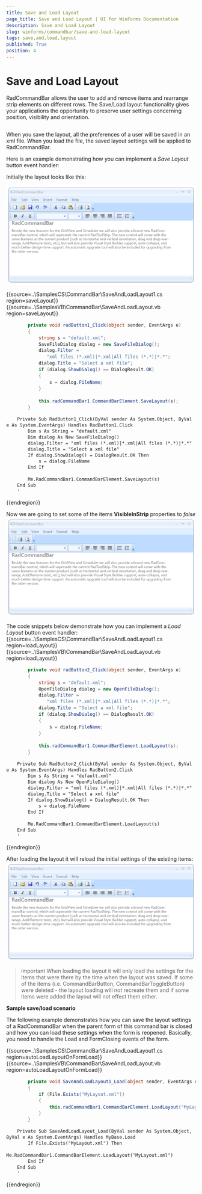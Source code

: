```yaml
---
title: Save and Load Layout
page_title: Save and Load Layout | UI for WinForms Documentation
description: Save and Load Layout
slug: winforms/commandbar/save-and-load-layout
tags: save,and,load,layout
published: True
position: 4
---
```


# Save and Load Layout



RadCommandBar allows  the user to add and remove items and rearrange strip elements on different rows. The Save/Load layout functionality gives your applications the opportunity to preserve user settings concerning position, visibility and orientation. 
      

## 

When you save the layout, all the preferences of a user will be saved in an xml file. When you load the file, the saved layout settings will be applied to RadCommandBar.

Here is an example demonstrating how you can implement a *Save Layout* button event handler:

Initially the layout looks like this:

![command-bar-save-and-load-layout 001](images/command-bar-save-and-load-layout001.png) 
 
{{source=..\SamplesCS\CommandBar\SaveAndLoadLayout1.cs region=saveLayout}} 
{{source=..\SamplesVB\CommandBar\SaveAndLoadLayout.vb region=saveLayout}} 

````C#
        private void radButton1_Click(object sender, EventArgs e)
        {
            string s = "default.xml";
            SaveFileDialog dialog = new SaveFileDialog();
            dialog.Filter =
               "xml files (*.xml)|*.xml|All files (*.*)|*.*";
            dialog.Title = "Select a xml file";
            if (dialog.ShowDialog() == DialogResult.OK)
            {
                s = dialog.FileName;
            }

            this.radCommandBar1.CommandBarElement.SaveLayout(s);
        }
````
````VB.NET
    Private Sub RadButton1_Click(ByVal sender As System.Object, ByVal e As System.EventArgs) Handles RadButton1.Click
        Dim s As String = "default.xml"
        Dim dialog As New SaveFileDialog()
        dialog.Filter = "xml files (*.xml)|*.xml|All files (*.*)|*.*"
        dialog.Title = "Select a xml file"
        If dialog.ShowDialog() = DialogResult.OK Then
            s = dialog.FileName
        End If

        Me.RadCommandBar1.CommandBarElement.SaveLayout(s)
    End Sub
    '
````

{{endregion}} 
 

Now we are going to set some of the items __VisibleInStrip__ properties to *false*![command-bar-save-and-load-layout 002](images/command-bar-save-and-load-layout002.png)

The code snippets below demonstrate how you can implement a *Load Layout* button event handler:  
{{source=..\SamplesCS\CommandBar\SaveAndLoadLayout1.cs region=loadLayout}} 
{{source=..\SamplesVB\CommandBar\SaveAndLoadLayout.vb region=loadLayout}} 

````C#
        private void radButton2_Click(object sender, EventArgs e)
        {
            string s = "default.xml";
            OpenFileDialog dialog = new OpenFileDialog();
            dialog.Filter =
               "xml files (*.xml)|*.xml|All files (*.*)|*.*";
            dialog.Title = "Select a xml file";
            if (dialog.ShowDialog() == DialogResult.OK)
            {
                s = dialog.FileName;
            }

            this.radCommandBar1.CommandBarElement.LoadLayout(s);
        }
````
````VB.NET
    Private Sub RadButton2_Click(ByVal sender As System.Object, ByVal e As System.EventArgs) Handles RadButton2.Click
        Dim s As String = "default.xml"
        Dim dialog As New OpenFileDialog()
        dialog.Filter = "xml files (*.xml)|*.xml|All files (*.*)|*.*"
        dialog.Title = "Select a xml file"
        If dialog.ShowDialog() = DialogResult.OK Then
            s = dialog.FileName
        End If

        Me.RadCommandBar1.CommandBarElement.LoadLayout(s)
    End Sub
    '
````

{{endregion}} 




After loading the layout it will reload the initial settings of the existing items:![command-bar-save-and-load-layout 001](images/command-bar-save-and-load-layout001.png)

>important When loading the layout it will only load the settings for the items that were there by the time when the layout was saved. If some of the items (i.e. CommandBarButton, CommandBarToggleButton) were deleted - the layout loading will not recreate them and if some items were added the layout will not effect them either.
>


__Sample save/load scenario__

The following example demonstrates how you can save the layout settings of a RadCommandBar when the parent form of this command bar is closed and how you can load these settings when the form is reopened. Basically, you need to handle the Load and FormClosing events of the form.  
 
{{source=..\SamplesCS\CommandBar\SaveAndLoadLayout1.cs region=autoLoadLayoutOnFormLoad}} 
{{source=..\SamplesVB\CommandBar\SaveAndLoadLayout.vb region=autoLoadLayoutOnFormLoad}} 

````C#
        private void SaveAndLoadLayout1_Load(object sender, EventArgs e)
        {
            if (File.Exists("MyLayout.xml"))
            {
                this.radCommandBar1.CommandBarElement.LoadLayout("MyLayout.xml");
            }
        }
````
````VB.NET
    Private Sub SaveAndLoadLayout_Load(ByVal sender As System.Object, ByVal e As System.EventArgs) Handles MyBase.Load
        If File.Exists("MyLayout.xml") Then
            Me.RadCommandBar1.CommandBarElement.LoadLayout("MyLayout.xml")
        End If
    End Sub
    '
````

{{endregion}} 



